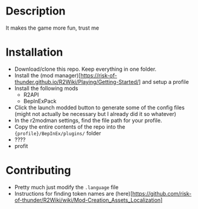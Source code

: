 # Description

It makes the game more fun, trust me

# Installation

- Download/clone this repo. Keep everything in one folder.
- Install the (mod manager)[https://risk-of-thunder.github.io/R2Wiki/Playing/Getting-Started/] and setup a profile
- Install the following mods
    - R2API
    - BepInExPack
- Click the launch modded button to generate some of the config files (might not actually be necessary but I already did it so whatever)
- In the r2modman settings, find the file path for your profile.
- Copy the entire contents of the repo into the `{profile}/BepInEx/plugins/` folder
- ????
- profit

# Contributing

- Pretty much just modify the `.language` file
- Instructions for finding token names are (here)[https://github.com/risk-of-thunder/R2Wiki/wiki/Mod-Creation_Assets_Localization]
